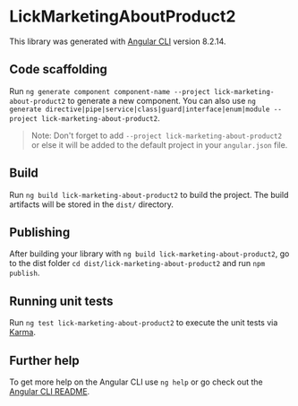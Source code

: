 # LickMarketingAboutProduct2

This library was generated with [Angular CLI](https://github.com/angular/angular-cli) version 8.2.14.

## Code scaffolding

Run `ng generate component component-name --project lick-marketing-about-product2` to generate a new component. You can also use `ng generate directive|pipe|service|class|guard|interface|enum|module --project lick-marketing-about-product2`.
> Note: Don't forget to add `--project lick-marketing-about-product2` or else it will be added to the default project in your `angular.json` file. 

## Build

Run `ng build lick-marketing-about-product2` to build the project. The build artifacts will be stored in the `dist/` directory.

## Publishing

After building your library with `ng build lick-marketing-about-product2`, go to the dist folder `cd dist/lick-marketing-about-product2` and run `npm publish`.

## Running unit tests

Run `ng test lick-marketing-about-product2` to execute the unit tests via [Karma](https://karma-runner.github.io).

## Further help

To get more help on the Angular CLI use `ng help` or go check out the [Angular CLI README](https://github.com/angular/angular-cli/blob/master/README.md).
